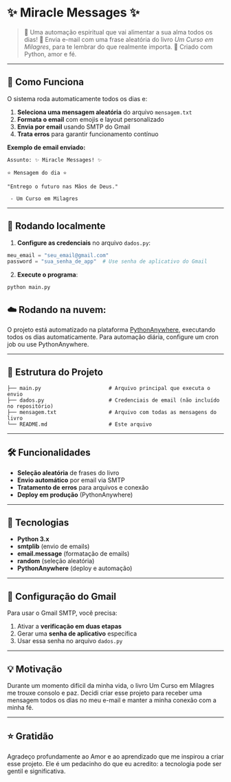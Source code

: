 # ✨ Miracle Messages ✨

> 💌 Uma automação espiritual que vai alimentar a sua alma todos os dias! 
> 💌 Envia e-mail com uma frase aleatória do livro *Um Curso em Milagres*, para te lembrar do que realmente importa.
> 💌 Criado com Python, amor e fé.

---

## 📧 Como Funciona

O sistema roda automaticamente todos os dias e:

1. **Seleciona uma mensagem aleatória** do arquivo `mensagem.txt`
2. **Formata o email** com emojis e layout personalizado
3. **Envia por email** usando SMTP do Gmail
4. **Trata erros** para garantir funcionamento contínuo

**Exemplo de email enviado:**
```
Assunto: ✨ Miracle Messages! ✨

⭐ Mensagem do dia ⭐

"Entrego o futuro nas Mãos de Deus."

 - Um Curso em Milagres
```

---

## 🚀 Rodando localmente

1. **Configure as credenciais** no arquivo `dados.py`:
```python
meu_email = "seu_email@gmail.com"
password = "sua_senha_de_app"  # Use senha de aplicativo do Gmail
```

2. **Execute o programa**:
```bash
python main.py
```

## ☁️ **Rodando na nuvem**:

O projeto está automatizado na plataforma [PythonAnywhere](https://www.pythonanywhere.com/), executando todos os dias automaticamente.
Para automação diária, configure um cron job ou use PythonAnywhere.

---

## 📁 Estrutura do Projeto

```
├── main.py                      # Arquivo principal que executa o envio
├── dados.py                     # Credenciais de email (não incluído no repositório)
├── mensagem.txt                 # Arquivo com todas as mensagens do livro
└── README.md                    # Este arquivo
```

---

## 🛠️ Funcionalidades

- **Seleção aleatória** de frases do livro
- **Envio automático** por email via SMTP
- **Tratamento de erros** para arquivos e conexão
- **Deploy em produção** (PythonAnywhere)

---

## 🧰 Tecnologias

- **Python 3.x**
- **smtplib** (envio de emails)
- **email.message** (formatação de emails)
- **random** (seleção aleatória)
- **PythonAnywhere** (deploy e automação)

---

## 🔧 Configuração do Gmail

Para usar o Gmail SMTP, você precisa:

1. Ativar a **verificação em duas etapas**
2. Gerar uma **senha de aplicativo** específica
3. Usar essa senha no arquivo `dados.py`

---

## 💡 Motivação

Durante um momento difícil da minha vida, o livro Um Curso em Milagres me trouxe consolo e paz.
Decidi criar esse projeto para receber uma mensagem todos os dias no meu e-mail e manter a minha conexão com a minha fé.

--- 

## ⭐ Gratidão
Agradeço profundamente ao Amor e ao aprendizado que me inspirou a criar esse projeto.
Ele é um pedacinho do que eu acredito: a tecnologia pode ser gentil e significativa.
